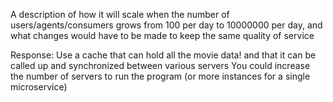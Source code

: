 
A description of how it will scale when the number of
users/agents/consumers grows from 100 per day to 10000000 per day, and what
changes would have to be made to keep the same quality of service


Response:
   Use a cache that can hold all the movie data! and that it can be called up and synchronized between various servers
   You could increase the number of servers to run the program (or more instances for a single microservice)
